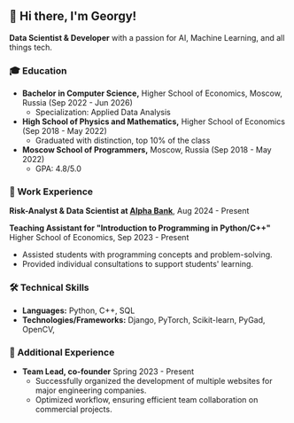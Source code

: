 ## 👋 Hi there, I'm Georgy!

**Data Scientist & Developer** with a passion for AI, Machine Learning, and all things tech.

### 🎓 Education

- **Bachelor in Computer Science,** Higher School of Economics, Moscow, Russia (Sep 2022 - Jun 2026)
  - Specialization: Applied Data Analysis
- **High School of Physics and Mathematics,** Higher School of Economics (Sep 2018 - May 2022)
  - Graduated with distinction, top 10% of the class
- **Moscow School of Programmers,** Moscow, Russia (Sep 2018 - May 2022)
  - GPA: 4.8/5.0

### 💼 Work Experience

**Risk-Analyst & Data Scientist at [Alpha Bank](https://alfabank.ru/)**, Aug 2024 - Present

**Teaching Assistant for "Introduction to Programming in Python/C++"**
Higher School of Economics, Sep 2023 - Present

- Assisted students with programming concepts and problem-solving.
- Provided individual consultations to support students' learning.

### 🛠️ Technical Skills

- **Languages:** Python, C++, SQL
- **Technologies/Frameworks:** Django, PyTorch, Scikit-learn, PyGad, OpenCV,

### 🌟 Additional Experience

- **Team Lead, co-founder** Spring 2023 - Present
  - Successfully organized the development of multiple websites for major engineering companies.
  - Optimized workflow, ensuring efficient team collaboration on commercial projects.

